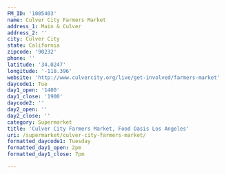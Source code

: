 ```yaml
---
FM_ID: '1005403'
name: Culver City Farmers Market
address_1: Main & Culver
address_2: ''
city: Culver City
state: California
zipcode: '90232'
phone: ''
latitude: '34.0247'
longitude: '-118.396'
website: 'http://www.culvercity.org/live/get-involved/farmers-market'
daycode1: Tue
day1_open: '1400'
day1_close: '1900'
daycode2: ''
day2_open: ''
day2_close: ''
category: Supermarket
title: 'Culver City Farmers Market, Food Oasis Los Angeles'
uri: /supermarket/culver-city-farmers-market/
formatted_daycode1: Tuesday
formatted_day1_open: 2pm
formatted_day1_close: 7pm

---
```

